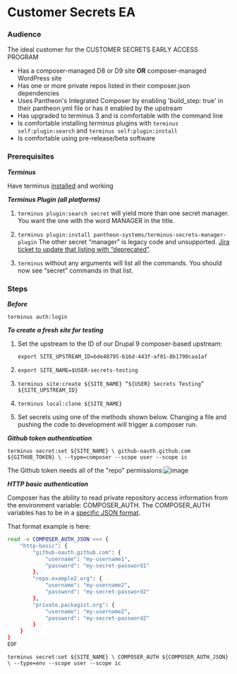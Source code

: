 # Customer Secrets EA

### Audience

The ideal customer for the CUSTOMER SECRETS EARLY ACCESS PROGRAM

* Has a composer-managed D8 or D9 site **OR** composer-managed WordPress site
* Has one or more private repos listed in their composer.json dependencies
* Uses Pantheon's Integrated Composer by enabling 'build_step: true' in their pantheon.yml file or has it enabled by the upstream
* Has upgraded to terminus 3 and is comfortable with the command line
* Is comfortable installing terminus plugins with `terminus self:plugin:search` and `terminus self:plugin:install`
* Is comfortable using pre-release/beta software

### Prerequisites

***Terminus***

Have terminus [installed](https://pantheon.io/docs/terminus/install) and working

***Terminus Plugin (all platforms)***

1. `terminus plugin:search secret` will yield more than one secret manager. You want the one with the word MANAGER in the title. 

1. `terminus plugin:install pantheon-systems/terminus-secrets-manager-plugin` The other secret “manager” is legacy code and unsupported. [Jira ticket to update that listing with “deprecated”](https://getpantheon.atlassian.net/browse/CMS-962).

1. `terminus` without any arguments will list all the commands. You should now see “secret” commands in that list.

### Steps

***Before***

`terminus auth:login`

***To create a fresh site for testing***

1. Set the upstream to the ID of our Drupal 9 composer-based upstream: 

	 `export SITE_UPSTREAM_ID=bde48795-b16d-443f-af01-8b1790caa1af`

1. `export SITE_NAME=$USER-secrets-testing`

1. `terminus site:create ${SITE_NAME} “${USER} Secrets Testing”  ${SITE_UPSTREAM_ID}`

1.  `terminus local:clone ${SITE_NAME}`

1. Set secrets using one of the methods shown below. Changing a file and pushing the code to development will trigger a composer run.

***Github token authentication***

`terminus secret:set ${SITE_NAME} \
   github-oauth.github.com ${GITHUB_TOKEN} \
   --type=composer --scope user --scope ic`

The Github token needs all of the "repo" permissions:![image](https://user-images.githubusercontent.com/87093053/191616923-67732035-08aa-41c3-9a69-4d954ca02560.png)


***HTTP basic authentication***

Composer has the ability to read private repository access information from the environment variable: COMPOSER_AUTH. The COMPOSER_AUTH variables has to be in a [specific JSON format](https://doc.codingdict.com/composer/doc/articles/http-basic-authentication.html). 

That format example is here:

```bash
read -e COMPOSER_AUTH_JSON <<< {
    "http-basic": {
        "github-oauth.github.com": {
            "username": "my-username1",
            "password": "my-secret-password1"
        },
        "repo.example2.org": {
            "username": "my-username2",
            "password": "my-secret-password2"
        },
        "private.packagist.org": {
            "username": "my-username2",
            "password": "my-secret-password2"
        }
    }
}
EOF
```

`terminus secret:set ${SITE_NAME} \
   COMPOSER_AUTH ${COMPOSER_AUTH_JSON} \
   --type=env --scope user --scope ic`
